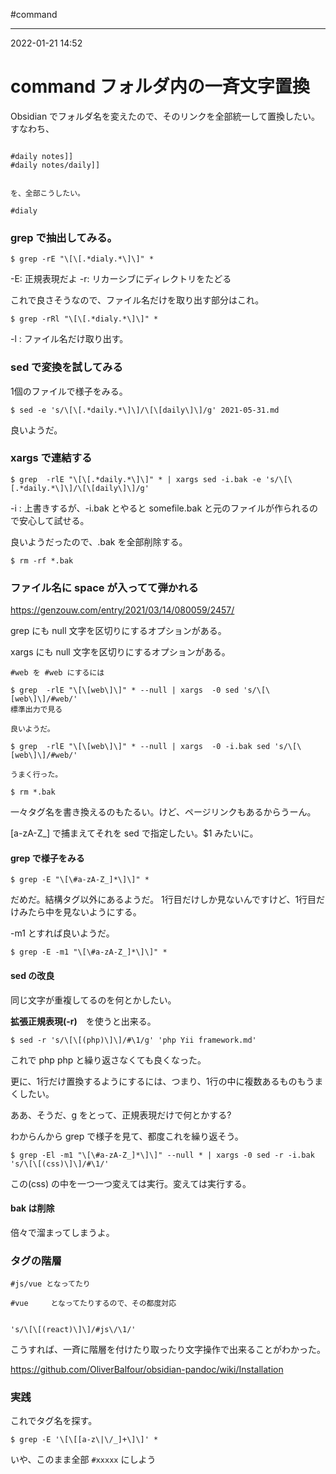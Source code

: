 #command

---
2022-01-21  14:52

# command  フォルダ内の一斉文字置換


Obsidian でフォルダ名を変えたので、そのリンクを全部統一して置換したい。
すなわち、

```text

#daily notes]]
#daily notes/daily]]


を、全部こうしたい。

#dialy

```

### grep で抽出してみる。

```shell
$ grep -rE "\[\[.*dialy.*\]\]" *
```

-E: 正規表現だよ
-r: リカーシブにディレクトリをたどる

これで良さそうなので、ファイル名だけを取り出す部分はこれ。

```shell
$ grep -rRl "\[\[.*dialy.*\]\]" *
```

-l : ファイル名だけ取り出す。


### sed で変換を試してみる

1個のファイルで様子をみる。

```shell
$ sed -e 's/\[\[.*daily.*\]\]/\[\[daily\]\]/g' 2021-05-31.md
```

良いようだ。

### xargs で連結する

```shell
$ grep  -rlE "\[\[.*daily.*\]\]" * | xargs sed -i.bak -e 's/\[\[.*daily.*\]\]/\[\[daily\]\]/g'
```

-i : 上書きするが、-i.bak とやると somefile.bak と元のファイルが作られるので安心して試せる。

良いようだったので、.bak を全部削除する。

```shell
$ rm -rf *.bak
```

### ファイル名に space が入ってて弾かれる

https://genzouw.com/entry/2021/03/14/080059/2457/

grep にも null 文字を区切りにするオプションがある。

xargs にも null 文字を区切りにするオプションがある。

```shell
#web を #web にするには

$ grep  -rlE "\[\[web\]\]" * --null | xargs  -0 sed 's/\[\[web\]\]/#web/'
標準出力で見る

良いようだ。

$ grep  -rlE "\[\[web\]\]" * --null | xargs  -0 -i.bak sed 's/\[\[web\]\]/#web/'

うまく行った。

$ rm *.bak
```

一々タグ名を書き換えるのもたるい。けど、ページリンクもあるからうーん。

[a-zA-Z_] で捕まえてそれを sed で指定したい。$1 みたいに。

#### grep で様子をみる

```shell
$ grep -E "\[\#a-zA-Z_]*\]\]" *
```

だめだ。結構タグ以外にあるようだ。
1行目だけしか見ないんですけど、1行目だけみたら中を見ないようにする。

-m1 とすれば良いようだ。

```shell
$ grep -E -m1 "\[\#a-zA-Z_]*\]\]" *
```



#### sed の改良
同じ文字が重複してるのを何とかしたい。

**拡張正規表現(-r)**　を使うと出来る。

```shell
$ sed -r 's/\[\[(php)\]\]/#\1/g' 'php Yii framework.md'
```

これで php php と繰り返さなくても良くなった。

更に、1行だけ置換するようにするには、つまり、1行の中に複数あるものもうまくしたい。

ああ、そうだ、g をとって、正規表現だけで何とかする?

わからんから grep で様子を見て、都度これを繰り返そう。


```shell
$ grep -El -m1 "\[\#a-zA-Z_]*\]\]" --null * | xargs -0 sed -r -i.bak 's/\[\[(css)\]\]/#\1/'
```

この(css) の中を一つ一つ変えては実行。変えては実行する。

#### bak は削除

倍々で溜まってしまうよ。

### タグの階層

```text
#js/vue となってたり

#vue     となってたりするので、その都度対応


's/\[\[(react)\]\]/#js\/\1/'

```

こうすれば、一斉に階層を付けたり取ったり文字操作で出来ることがわかった。




https://github.com/OliverBalfour/obsidian-pandoc/wiki/Installation

### 実践

これでタグ名を探す。
```shell
$ grep -E '\[\[[a-z\|\/_]+\]\]' *

```
いや、このまま全部 `#xxxxx` にしよう



